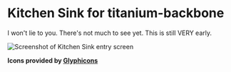 # Kitchen Sink for titanium-backbone

I won't lie to you. There's not much to see yet. This is still VERY
early.

![Screenshot of Kitchen Sink entry screen](https://img.skitch.com/20120308-gthwmbfwipw1iud4pwppjq4wtw.png)

__Icons provided by [Glyphicons](http://glyphicons.com/)__
